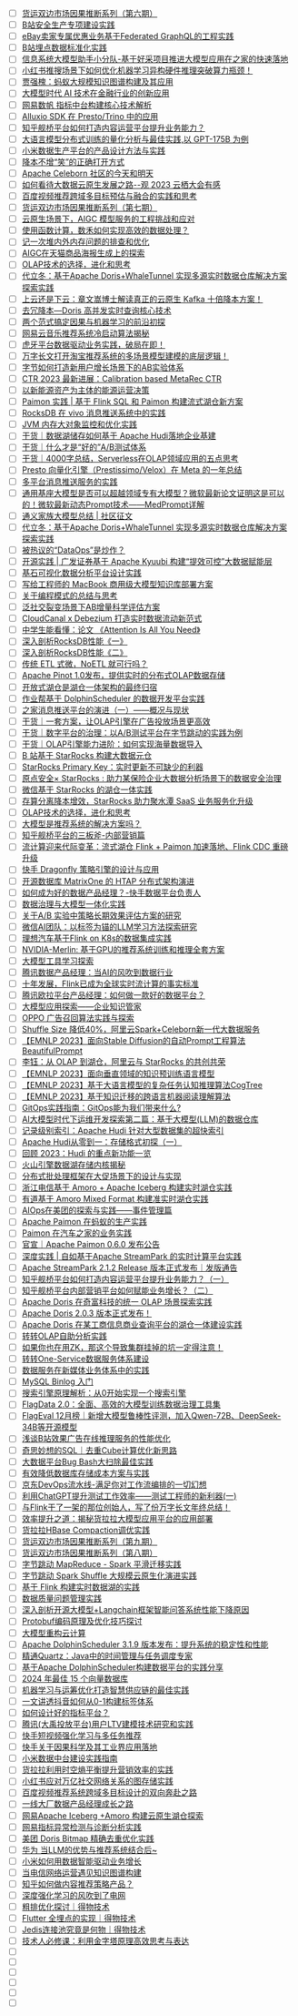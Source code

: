 - [ ] [货运双边市场因果推断系列（第六期）](https://mp.weixin.qq.com/s/S2KtS8DzjLJZL9yFrlWC9A)
- [ ] [B站安全生产专项建设实践](https://mp.weixin.qq.com/s/tj1PEUWAyRZ1QzeW_oCWfg)
- [ ] [eBay卖家专属优惠业务基于Federated GraphQL的工程实践](https://mp.weixin.qq.com/s/FEpD178w05c0FJ8Comcgig)
- [ ] [B站埋点数据标准化实践](https://mp.weixin.qq.com/s/eCoRknw_0aAJxG4I7ATasw)
- [ ] [信息系统大模型助手小分队-基于好采项目推进大模型应用在之家的快速落地](https://mp.weixin.qq.com/s/5fD-qjm-h8V4ubB3dEhVog)
- [ ] [小红书推搜场景下如何优化机器学习异构硬件推理突破算力瓶颈！](https://mp.weixin.qq.com/s/y_RynL1X8BIeDTNsO79e5g)
- [ ] [贾强槐：蚂蚁大规模知识图谱构建及其应用](https://mp.weixin.qq.com/s/K1nOcIa5yLwVCfGOPSrzMw)
- [ ] [大模型时代 AI 技术在金融行业的创新应用](https://mp.weixin.qq.com/s/WuaHizHKNIsEy9aAF2i2Hg)
- [ ] [网易数帆 指标中台构建核心技术解析](https://mp.weixin.qq.com/s/nnkQkt3BKAXZh9xhnW3ogg)
- [ ] [​Alluxio SDK 在 Presto/Trino 中的应用](https://mp.weixin.qq.com/s/SUa458KsILtPynRlridXMg)
- [ ] [知乎舰桥平台如何打造内容运营平台提升业务能力？](https://mp.weixin.qq.com/s/MPuS_usZW0p52HbP2gmJTQ)
- [ ] [大语言模型分布式训练的量化分析与最佳实践,以 GPT-175B 为例](https://mp.weixin.qq.com/s/bvF50XRaA9cO2O4oB31kbg)
- [ ] [小米数据生产平台的产品设计方法与实践](https://mp.weixin.qq.com/s/eOHh-r4bQi89GFs-LFgMSw)
- [ ] [降本不增“笑”的正确打开方式](https://mp.weixin.qq.com/s/Dv0DG6H0-_bKnSRjI21aTA)
- [ ] [Apache Celeborn 社区的今天和明天](https://mp.weixin.qq.com/s/YkcoL_F08F3guk_pmqDRAg)
- [ ] [如何看待大数据云原生发展之路--观 2023 云栖大会有感](https://mp.weixin.qq.com/s/eE-lMOLctpW95ljdLmY6AA)
- [ ] [百度视频推荐跨域多目标预估与融合的实践和思考](https://mp.weixin.qq.com/s/YXPmZn3ujbBavFsmnf5Vzw)
- [ ] [货运双边市场因果推断系列（第七期）](https://mp.weixin.qq.com/s/rN_1HDYuu2w627LE0ocI7A)
- [ ] [云原生场景下，AIGC 模型服务的工程挑战和应对](https://mp.weixin.qq.com/s/DAcMF24zOxz3zq-foh2CNw)
- [ ] [使用函数计算，数禾如何实现高效的数据处理？](https://mp.weixin.qq.com/s/hNS04DZ5RsZWWWofNA1odQ)
- [ ] [记一次堆内外内存问题的排查和优化](https://mp.weixin.qq.com/s/yeqEIXZx4CMNqfyAGxnHMQ)
- [ ] [AIGC在天猫商品海报生成上的探索](https://mp.weixin.qq.com/s/_CkkqoWmHDZ0YqAhmAhL1A)
- [ ] [OLAP技术的选择，进化和思考](https://mp.weixin.qq.com/s/_QVUvj3VQq-gxkPhNS7J9g)
- [ ] [代立冬：基于Apache Doris+WhaleTunnel 实现多源实时数据仓库解决方案探索实践](https://mp.weixin.qq.com/s/O_KoGl9aMbsJ7uf0wSDA6Q)
- [ ] [上云还是下云：章文嵩博士解读真正的云原生 Kafka 十倍降本方案！](https://mp.weixin.qq.com/s/rmGoamqBnMPlrylDeSwgEA)
- [ ] [去冗降本—Doris 高并发实时查询核心技术](https://mp.weixin.qq.com/s/MO6mUeTgxLkKP5PseRBE2w)
- [ ] [两个范式搞定因果与机器学习的前沿初探](https://mp.weixin.qq.com/s/6IIQlY4BHcjje1k-C3YH4g)
- [ ] [网易云音乐推荐系统冷启动算法揭秘](https://mp.weixin.qq.com/s/ch4SC_pDsrlHVJZo8vN9Lg)
- [ ] [虎牙平台数据驱动业务实践，破局在即！](https://mp.weixin.qq.com/s/LeuVo03AB3jdf7QGuQUEVQ)
- [ ] [万字长文打开淘宝推荐系统的多场景模型建模的底层逻辑！](https://mp.weixin.qq.com/s/nahwEiSaVuBBSbhNn3LBCw)
- [ ] [字节如何打造新用户增长场景下的AB实验体系](https://mp.weixin.qq.com/s/O_aUsGnzurva0pIxaQFqpw)
- [ ] [CTR 2023 最新进展：Calibration based MetaRec CTR](https://mp.weixin.qq.com/s/6DiE5VYJGA_2NAtuSh_okw)
- [ ] [以新能源资产为主体的能源运营决策](https://mp.weixin.qq.com/s/2IWB-_kNh1HcVBQff_O7Dg)
- [ ] [Paimon 实践 | 基于 Flink SQL 和 Paimon 构建流式湖仓新方案](https://mp.weixin.qq.com/s/9a_RfZWv-DxH2AiDT09VNw)
- [ ] [RocksDB 在 vivo 消息推送系统中的实践](https://mp.weixin.qq.com/s/Ejc1Iqc9zgzaZVsxDn-ZYA)
- [ ] [JVM 内存大对象监控和优化实践](https://mp.weixin.qq.com/s/qfsY7fk_-rMdXPGYb766PA)
- [ ] [干货｜数据湖储存如何基于 Apache Hudi落地企业基建](https://mp.weixin.qq.com/s/sI48LzrGev0eUD_vh8ES-Q)
- [ ] [干货｜什么才是“好的”A/B测试体系](https://mp.weixin.qq.com/s/E62I2YUUVXMDvM0gND1rzA)
- [ ] [干货｜4000字总结，Serverless在OLAP领域应用的五点思考](https://mp.weixin.qq.com/s/A9fdEZdKV0H6thxwYEL48g)
- [ ] [Presto 向量化引擎（Prestissimo/Velox）在 Meta 的一年总结](https://mp.weixin.qq.com/s/5mswJXHOo9jQa4h9zTMDyg)
- [ ] [多平台消息推送服务的实践](https://mp.weixin.qq.com/s/X52RuVopbVzoncH5MY2xQQ)
- [ ] [通用基座大模型是否可以超越领域专有大模型？微软最新论文证明这是可以的！微软最新动态Prompt技术——MedPrompt详解](https://mp.weixin.qq.com/s/afqW9pmRWuUyOSeSvljv-A)
- [ ] [通义家族大模型总结 | 社区征文](https://developer.volcengine.com/articles/7310124050105171979)
- [ ] [代立冬：基于Apache Doris+WhaleTunnel 实现多源实时数据仓库解决方案探索实践](https://mp.weixin.qq.com/s/O_KoGl9aMbsJ7uf0wSDA6Q)
- [ ] [被热议的“DataOps”是炒作？](被热议的“DataOps”是炒作？)
- [ ] [开源实践 | 广发证券基于 Apache Kyuubi 构建“提效可控”大数据赋能层](https://mp.weixin.qq.com/s/8kRjrT993wAahttnn3gVrw)
- [ ] [基石可视化数据分析平台设计实践](https://mp.weixin.qq.com/s/Zhwzpm5C89esC7Ldk2HIoA)
- [ ] [写给工程师的 MacBook 商用级大模型知识库部署方案](https://mp.weixin.qq.com/s/43tPQui6i-WgLvuxlHWLsg)
- [ ] [关于编程模式的总结与思考](https://mp.weixin.qq.com/s/50yZW0gNgqwgnqSfjnRxDw)
- [ ] [泛社交裂变场景下AB增量科学评估方案](https://mp.weixin.qq.com/s/5PrbpX_Qvynn2b2WsotAxw)
- [ ] [CloudCanal x Debezium 打造实时数据流动新范式](https://mp.weixin.qq.com/s/YoxuoHijeyVSOWBx9603OA)
- [ ] [中学生能看懂：论文 《Attention Is All You Need》](https://mp.weixin.qq.com/s/AsXudqwzgGAw3mfa6zinmQ)
- [ ] [深入剖析RocksDB性能《一》](https://mp.weixin.qq.com/s/kfPkGpbre6ByCTYO0kxgHA)
- [ ] [深入剖析RocksDB性能《二》](https://mp.weixin.qq.com/s/kMzf1T3Ob7d3Lwe54hO5hQ)
- [ ] [传统 ETL 式微，NoETL 就可行吗？](https://mp.weixin.qq.com/s/8r1lmC96O1k4rZpIehiMvQ)
- [ ] [Apache Pinot 1.0发布，提供实时的分布式OLAP数据存储](https://mp.weixin.qq.com/s/_XE6b3j95aohaQNBd4FT4A)
- [ ] [开放式湖仓是湖仓一体架构的最终归宿](https://mp.weixin.qq.com/s/YxYxfK0kLsnS1QZM1aW44w)
- [ ] [作业帮基于 DolphinScheduler 的数据开发平台实践](https://mp.weixin.qq.com/s/VS9V2OWkPPDDDoulLP56YA)
- [ ] [之家消息推送平台的演进（一）——概况与现状](https://mp.weixin.qq.com/s/dQgf4CURPe1kAe1K8lIrNw)
- [ ] [干货｜一套方案，让OLAP引擎在广告投放场景更高效](https://mp.weixin.qq.com/s/OHIVUG02m-ZsPjcaUtaEZQ)
- [ ] [干货｜数字平台的治理：以A/B测试平台在字节跳动的实践为例](https://mp.weixin.qq.com/s/Zse8XOQ5kSndrcz8kfeKcQ)
- [ ] [干货｜OLAP引擎能力进阶：如何实现海量数据导入](https://mp.weixin.qq.com/s/j53rpVdS9T7nGqu7Q3LR8A)
- [ ] [B 站基于 StarRocks 构建大数据元仓](https://mp.weixin.qq.com/s/B5oOsBp7gBBg_ragvDVYYg)
- [ ] [StarRocks Primary Key：实时更新不可缺少的利器](https://mp.weixin.qq.com/s/GG7_PnrwTrMbz82-69Y-Pg)
- [ ] [原点安全× StarRocks : 助力某保险企业大数据分析场景下的数据安全治理](https://mp.weixin.qq.com/s/I3sP7G2fLCVUsxZX6ImmGQ)
- [ ] [微信基于 StarRocks 的湖仓一体实践](https://mp.weixin.qq.com/s/dnI8_7Q5oq4dFPg_wwe-bw)
- [ ] [存算分离降本增效，StarRocks 助力聚水潭 SaaS 业务服务化升级](https://mp.weixin.qq.com/s/x6XUV0Y031PkdJJ-WPO85g)
- [ ] [OLAP技术的选择，进化和思考](https://mp.weixin.qq.com/s/8UD4ozGKFblasen-lr_2nw)
- [ ] [大模型是推荐系统的解决方案吗？](https://mp.weixin.qq.com/s/QxLtklDiPksqwfoLtw3jOA)
- [ ] [知乎舰桥平台的三板斧-内部营销篇](https://mp.weixin.qq.com/s/CExn_7W7CJgVbBVaMouwOQ)
- [ ] [流计算迎来代际变革：流式湖仓 Flink + Paimon 加速落地、Flink CDC 重磅升级](https://mp.weixin.qq.com/s/8EEV0hBwQk0Trzu0jynMgQ)
- [ ] [快手 Dragonfly 策略引擎的设计与应用](https://mp.weixin.qq.com/s/rFwZxLoStvi3MMxb6Mhxqg)
- [ ] [开源数据库 MatrixOne 的 HTAP 分布式架构演进](https://mp.weixin.qq.com/s/PWtnTvgUBc4gDUw8r3ZG6A)
- [ ] [如何成为好的数据产品经理？-快手数据平台负责人](https://mp.weixin.qq.com/s/JJ1wO0PZmNIzxwNnOX66mg)
- [ ] [数据治理与大模型一体化实践](https://mp.weixin.qq.com/s/N2JJ6odsz2bhqEaT3kZakQ)
- [ ] [关于A/B 实验中策略长期效果评估方案的研究](https://mp.weixin.qq.com/s/DnBULGUOQzs_vzNqqvhgfg)
- [ ] [微信AI团队：以标签为锚的LLM学习方法探索研究](https://mp.weixin.qq.com/s/JR7CfZVqkealCHNI3PT0pA)
- [ ] [理想汽车基于Flink on K8s的数据集成实践](https://mp.weixin.qq.com/s/3qKMLS0U_IcWyiypuPPHPw)
- [ ] [NVIDIA-Merlin: 基于GPU的推荐系统训练和推理全套方案](https://mp.weixin.qq.com/s/AhR6KucBdR2PVykAjgPG9Q)
- [ ] [大模型工具学习探索](https://mp.weixin.qq.com/s/asK1rOCWmLYEok8pgSF7GQ)
- [ ] [腾讯数据产品经理：当AI的风吹到数据行业](https://mp.weixin.qq.com/s/dEBMYDzjVNrLiRvWiELAVQ)
- [ ] [十年发展，Flink已成为全球实时流计算的事实标准](https://mp.weixin.qq.com/s/fqUdnhfB4JQQbI4N5ju_Hw)
- [ ] [腾讯欧拉平台产品经理：如何做一款好的数据平台？](https://mp.weixin.qq.com/s/uC77r2UMBbiby5Pwow0ZAA)
- [ ] [大模型应用探索——企业知识管家](https://mp.weixin.qq.com/s/CvzcNzKJncrr4ypFJDZqow)
- [ ] [OPPO 广告召回算法实践与探索](https://mp.weixin.qq.com/s/4TtGHY3Rc9Ui_1jkOKSx5Q)
- [ ] [Shuffle Size 降低40%，阿里云Spark+Celeborn新一代大数据服务](https://mp.weixin.qq.com/s/ae_NdQFqenk_iBzNj38xKw)
- [ ] [【EMNLP 2023】面向Stable Diffusion的自动Prompt工程算法BeautifulPrompt](https://mp.weixin.qq.com/s/ALvG_GRddWv3apLL9hh9Kw)
- [ ] [李钰：从 OLAP 到湖仓，阿里云与 StarRocks 的共创共荣](https://mp.weixin.qq.com/s/TMY8qjGrz51D2SAzXdttmg)
- [ ] [【EMNLP 2023】面向垂直领域的知识预训练语言模型](https://mp.weixin.qq.com/s/lEJIzj3jLCYIhmC7z1thpg)
- [ ] [【EMNLP 2023】基于大语言模型的复杂任务认知推理算法CogTree](https://mp.weixin.qq.com/s/8T6W6qXifajz22vkvYitcA)
- [ ] [【EMNLP 2023】基于知识迁移的跨语言机器阅读理解算法](https://mp.weixin.qq.com/s/ss_YsMIpHCfpK3xB7ilCPQ)
- [ ] [GitOps实践指南：GitOps能为我们带来什么?](https://mp.weixin.qq.com/s/eOK84_8upSWPM6O-Oz5Q7A)
- [ ] [AI大模型时代下运维开发探索第二篇：基于大模型(LLM)的数据仓库](https://mp.weixin.qq.com/s/G_rBEZh1Pb4FZ3tVOk0RUw)
- [ ] [记录级别索引：Apache Hudi 针对大型数据集的超快索引](https://mp.weixin.qq.com/s/E8GOANEgQD_Jooi0GJh_1Q)
- [ ] [Apache Hudi从零到一：存储格式初探（一）](https://mp.weixin.qq.com/s/mBHQj0ttOxBoW1zVjXHoSw)
- [ ] [回顾 2023：Hudi 的重点新功能一览](https://mp.weixin.qq.com/s/_tTYgklj7YPCLDc0VBfhUA)
- [ ] [火山引擎数据湖存储内核揭秘](https://mp.weixin.qq.com/s/KtO5RxkR2dEoA_ujhQ4gYw)
- [ ] [分布式批处理框架在大促场景下的设计与实现](https://mp.weixin.qq.com/s/EIOxepaPcMKJl7C-xUMc4A)
- [ ] [浙江电信基于 Amoro + Apache Iceberg 构建实时湖仓实践](https://mp.weixin.qq.com/s/81TlXOyhs5VoF0BHCkDv8A)
- [ ] [有道基于 Amoro Mixed Format 构建准实时湖仓实践](https://mp.weixin.qq.com/s/1L_thp6bCDhzj4QCptTuzg)
- [ ] [AIOps在美团的探索与实践——事件管理篇](https://mp.weixin.qq.com/s/9U7PKSt60AbRx7Ngud0Qxg)
- [ ] [Apache Paimon 在蚂蚁的生产实践](https://mp.weixin.qq.com/s/B9OXKPWy7txZ56IzthbpHA)
- [ ] [Paimon 在汽车之家的业务实践](https://mp.weixin.qq.com/s/wGZJ7H5Y6IBUtUO1qLW-qg)
- [ ] [官宣｜Apache Paimon 0.6.0 发布公告](https://mp.weixin.qq.com/s/pM1sBckNXLHesbRxOai4tw)
- [ ] [深度实践 | 自如基于Apache StreamPark 的实时计算平台实践](https://mp.weixin.qq.com/s/G7VZYfkJMzU6TfvaUMldSQ)
- [ ] [Apache StreamPark 2.1.2 Release 版本正式发布｜发版通告](https://mp.weixin.qq.com/s/z-Wjlxydo-pxQBJ0tElgsg)
- [ ] [知乎舰桥平台如何打造内容运营平台提升业务能力？（一）](https://mp.weixin.qq.com/s/RIXum_BxvEGR-0rwGOTGQQ)
- [ ] [知乎舰桥平台内部营销平台如何赋能业务增长？（二）](https://mp.weixin.qq.com/s/BJSjfxtbRfVplfbo7Px47Q)
- [ ] [Apache Doris 在奇富科技的统一 OLAP 场景探索实践](https://mp.weixin.qq.com/s/lPzextnggdSXjP93CeE4eA)
- [ ] [Apache Doris 2.0.3 版本正式发布！](https://mp.weixin.qq.com/s/XarsdNHGdikFsRG_qTJVmg)
- [ ] [Apache Doris 在某工商信息商业查询平台的湖仓一体建设实践](https://mp.weixin.qq.com/s/nKJb_TShlhwREj2SSYpJXQ)
- [ ] [转转OLAP自助分析实践](https://mp.weixin.qq.com/s/OMG27c5KQZCUpngZAeKQ9w)
- [ ] [如果你也在用ZK，那这个导致集群挂掉的坑一定得注意！](https://mp.weixin.qq.com/s/zt48Rd5DqbvMb6KeBSAJrg)
- [ ] [转转One-Service数据服务体系建设](https://mp.weixin.qq.com/s/Ek2BhSiJrhBl8RRUrZrskQ)
- [ ] [数据服务在新媒体业务体系中的实践](https://mp.weixin.qq.com/s/MQYlS9rKpsM4-sVei6aJqw)
- [ ] [MySQL Binlog 入门](https://mp.weixin.qq.com/s/SwJvCLni5Q2ydREYNpauJg)
- [ ] [搜索引擎原理解析：从0开始实现一个搜索引擎](https://mp.weixin.qq.com/s/Zm3bRKytpZvb_ZLHuAhUOw)
- [ ] [FlagData 2.0：全面、高效的大模型训练数据治理工具集](https://mp.weixin.qq.com/s/O79lz9zIVfsiEJSXh50zlQ)
- [ ] [FlagEval 12月榜｜新增大模型鲁棒性评测，加入Qwen-72B、DeepSeek-34B等开源模型](https://mp.weixin.qq.com/s/qsSkR5HE3gUVS4PjU4SKmg)
- [ ] [浅谈B站效果广告在线推理服务的性能优化](https://mp.weixin.qq.com/s/xnSNs-v27MGZd9q1ZvE4lQ)
- [ ] [奇思妙想的SQL｜去重Cube计算优化新思路](https://mp.weixin.qq.com/s/HdIGAHcULs83N2hC3mqz0w)
- [ ] [大数据平台Bug Bash大扫除最佳实践](https://mp.weixin.qq.com/s/rT9Tv9NMEJzwVGKrpDCsVg)
- [ ] [有效降低数据库存储成本方案与实践](https://mp.weixin.qq.com/s/vW7p4ucCAqg75EwaYVN91w)
- [ ] [京东DevOps流水线-满足你对工作流编排的一切幻想](https://mp.weixin.qq.com/s/rAJbqNR6TlAAr-djfFRdnA)
- [ ] [利用ChatGPT提升测试工作效率——测试工程师的新利器(一)](https://mp.weixin.qq.com/s/YoMUzfL-wqWwm77DlKex-Q)
- [ ] [与Flink干了一架的那位创始人，写了份万字长文年终总结！](https://mp.weixin.qq.com/s/xOaEXww9LaZFn6Fmwi-BFQ)
- [ ] [效率提升之道：揭秘货拉拉大模型应用平台的应用部署](https://mp.weixin.qq.com/s/7pqkQWSXdYXJwnh-0e2LUw)
- [ ] [货拉拉HBase Compaction调优实践](https://mp.weixin.qq.com/s/LRxgTOYSEu02KOcNU0Ls7g)
- [ ] [货运双边市场因果推断系列（第九期）](https://mp.weixin.qq.com/s/a2SlhnqLk_mDecoTE9injA)
- [ ] [货运双边市场因果推断系列（第八期）](https://mp.weixin.qq.com/s/pbb7Q7yvgEA5YPEDHrQPWQ)
- [ ] [字节跳动 MapReduce - Spark 平滑迁移实践](https://mp.weixin.qq.com/s/1_EmOD1L9aEdfS-FaXJzng)
- [ ] [字节跳动 Spark Shuffle 大规模云原生化演进实践](https://mp.weixin.qq.com/s/ohubEgwFpyzVYboY-0dX5A)
- [ ] [基于 Flink 构建实时数据湖的实践](https://mp.weixin.qq.com/s/uA8RHOGq5ZG0oXMRgsX7Hw)
- [ ] [数据质量问题管理实践](https://mp.weixin.qq.com/s/7d2By7pOhcdTtnIDY9I6gw)
- [ ] [深入剖析开源大模型+Langchain框架智能问答系统性能下降原因](https://mp.weixin.qq.com/s/r3eudkgXxXi7Qk36PGdAow)
- [ ] [Protobuf编码原理及优化技巧探讨](https://mp.weixin.qq.com/s/hAfrPlPD2KBCWxpIuGkQTQ)
- [ ] [大模型重构云计算](https://mp.weixin.qq.com/s/e9dUN575S_DWCcpEhRHrTQ)
- [ ] [Apache DolphinScheduler 3.1.9 版本发布：提升系统的稳定性和性能](https://mp.weixin.qq.com/s/Mg1tcGC3SG6D64UAdJ_Alw)
- [ ] [精通Quartz：Java中的时间管理与任务调度专家](https://mp.weixin.qq.com/s/MSzj8bF-0TB82dN52c9XjA)
- [ ] [基于Apache DolphinScheduler构建数据平台的实践分享](https://mp.weixin.qq.com/s/fat7E7GTWx1MJfKIGn4y4g)
- [ ] [2024 年最佳 15 个向量数据库](https://mp.weixin.qq.com/s/7jpA2CG_kgN6JS7e_hS3Ng)
- [ ] [机器学习与运筹优化打造智慧供应链的最佳实践](https://mp.weixin.qq.com/s/FNowpVGFdA2Ig2STwtZNTA)
- [ ] [一文讲透抖音如何从0-1构建标签体系](https://mp.weixin.qq.com/s/PB8P50Xu_0ROG18pX-1CIw)
- [ ] [如何设计好的指标平台？](https://mp.weixin.qq.com/s/qu8eyUW0mq8ctOJfaWf0IA)
- [ ] [腾讯(大禹投放平台)用户LTV建模技术研究和实践](https://mp.weixin.qq.com/s/KLRY5ATWd-fgqoWhjUdrPQ)
- [ ] [快手短视频强化学习与多任务推荐](https://mp.weixin.qq.com/s/3IEow_CoppfODqk2GnBZZg)
- [ ] [快手关于因果科学及其工业界应用落地](https://mp.weixin.qq.com/s/v6gADqCiav8T9-xiOd3Aeg)
- [ ] [小米数据中台建设实践指南](https://mp.weixin.qq.com/s/xGBnK09qEcOpdkT3Cm0_0Q)
- [ ] [货拉拉利用时空熵平衡提升营销效率的实践](https://mp.weixin.qq.com/s/T5OJCQDcQEinN6SdNUjpHA)
- [ ] [小红书应对万亿社交网络关系的图存储实践](https://mp.weixin.qq.com/s/lWb-xbLmnCuInVr_2YRHzw)
- [ ] [百度视频推荐系统跨域多目标设计的双向奔赴之路](https://mp.weixin.qq.com/s/FL5ywA5n-2oKg1Qb58EmUw)
- [ ] [一线大厂数据产品经理成长之路](https://mp.weixin.qq.com/s/SURE76SZ-WKEpXdqCWV0ZQ)
- [ ] [网易Apache Iceberg +Amoro 构建云原生湖仓探索](https://mp.weixin.qq.com/s/6DDpG0OlXyfsKI5-WtLXEQ)
- [ ] [网易指标异常检测与诊断分析实践](https://mp.weixin.qq.com/s/DMHcNi5CDE8q1vtEGIL2rw)
- [ ] [美团 Doris Bitmap 精确去重优化实践](https://mp.weixin.qq.com/s/XNWVb4CMPCAZfEBWRPROyQ)
- [ ] [华为 当LLM的优势与推荐系统结合后~](https://mp.weixin.qq.com/s/jTl3E_dXHIAFl_cLv09hyg)
- [ ] [小米如何用数据智能驱动业务增长](https://mp.weixin.qq.com/s/YumkyL3pSsXNAtJiQSZrmg)
- [ ] [当电信网络运营遇见知识图谱构建](https://mp.weixin.qq.com/s/Qf4nl8Vtcex48uyX4qU39Q)
- [ ] [知乎如何做内容推荐策略产品？](https://mp.weixin.qq.com/s/U3Vlk5ww9agXwt9YYILFSA)
- [ ] [深度强化学习的风吹到了电网](https://mp.weixin.qq.com/s/5cMLxdrjYKXB6hP0J5wMnw)
- [ ] [粗排优化探讨｜得物技术](https://mp.weixin.qq.com/s/JX8adK0y-AtsoRRxx4734Q)
- [ ] [Flutter 全埋点的实现｜得物技术](https://mp.weixin.qq.com/s/Hyb_iOhhmbCZOPxdZ0BsQw)
- [ ] [Jedis连接池究竟是何物｜得物技术](https://mp.weixin.qq.com/s/uViexC4axiDkt9w75io3Rw)
- [ ] [技术人必修课：利用金字塔原理高效思考与表达](https://mp.weixin.qq.com/s/TNG-1SOMXH4vm8gRQ-XP9A)
- [ ] []()
- [ ] []()
- [ ] []()
- [ ] []()
- [ ] []()
- [ ] []()
